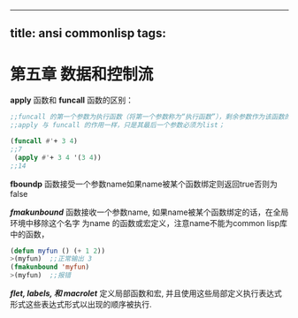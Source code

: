 
---
title: ansi commonlisp 
tags:
---
# 第五章  数据和控制流

**apply** 函数和 **funcall** 函数的区别：

```commonlisp
;;funcall 的第一个参数为执行函数（将第一个参数称为“执行函数”），剩余参数作为该函数的参数；
;;apply 与 funcall 的作用一样，只是其最后一个参数必须为list；

(funcall #'+ 3 4)
;;7
 (apply #'+ 3 4 '(3 4))
;;14
```

**fboundp** 函数接受一个参数name如果name被某个函数绑定则返回true否则为false

***fmakunbound*** 函数接收一个参数name,  如果name被某个函数绑定的话，在全局环境中移除这个名字 为name 的函数或宏定义，注意name不能为common lisp库中的函数，

```commonlisp
(defun myfun () (+ 1 2))
>(myfun)  ;;正常输出 3
(fmakunbound 'myfun)
>(myfun)  ;;报错
```

  ***flet, labels, 和 macrolet*** 定义局部函数和宏, 并且使用这些局部定义执行表达式形式这些表达式形式以出现的顺序被执行.

 
